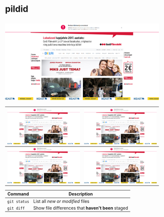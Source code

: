 # pildid

![Preview](ekraan.png)
-------------------------
|![Preview](ekraan.png)|![Preview](ekraan.png)|
|-------|----|
|![Alt text](ekraan.png)| ![Alt text](ekraan.png)|


| Command | Description |
| --- | --- |
| `git status` | List all *new or modified* files |
| `git diff` | Show file differences that **haven't been** staged |
